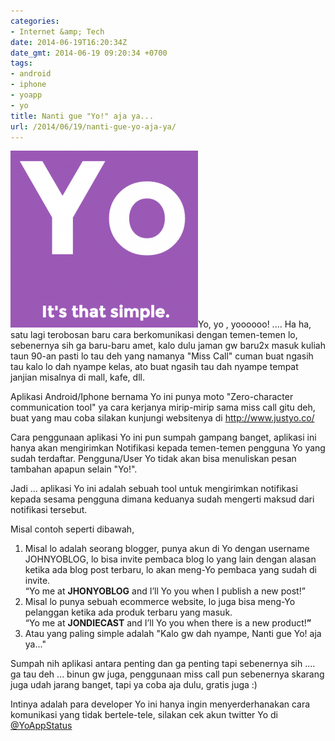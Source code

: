 ```yaml
---
categories:
- Internet &amp; Tech
date: 2014-06-19T16:20:34Z
date_gmt: 2014-06-19 09:20:34 +0700
tags:
- android
- iphone
- yoapp
- yo
title: Nanti gue "Yo!" aja ya...
url: /2014/06/19/nanti-gue-yo-aja-ya/
---
```


[![Screen Shot 2014-06-19 at 3.52.31 PM](/images/Screen-Shot-2014-06-19-at-3.52.31-PM-300x283.png)](/images/Screen-Shot-2014-06-19-at-3.52.31-PM.png)Yo, yo , yoooooo! .... Ha ha, satu lagi terobosan baru cara berkomunikasi dengan temen-temen lo, sebenernya sih ga baru-baru amet, kalo dulu jaman gw baru2x masuk kuliah taun 90-an pasti lo tau deh yang namanya "Miss Call" cuman buat ngasih tau kalo lo dah nyampe kelas, ato buat ngasih tau dah nyampe tempat janjian misalnya di mall, kafe, dll.

Aplikasi Android/Iphone bernama Yo ini punya moto "Zero-character communication tool" ya cara kerjanya mirip-mirip sama miss call gitu deh, buat yang mau coba silakan kunjungi websitenya di <http://www.justyo.co/>

Cara penggunaan aplikasi Yo ini pun sumpah gampang banget, aplikasi ini hanya akan mengirimkan Notifikasi kepada temen-temen pengguna Yo yang sudah terdaftar. Pengguna/User Yo tidak akan bisa menuliskan pesan tambahan apapun selain "Yo!".

Jadi ... aplikasi Yo ini adalah sebuah tool untuk mengirimkan notifikasi kepada sesama pengguna dimana keduanya sudah mengerti maksud dari notifikasi tersebut.

Misal contoh seperti dibawah,

1. Misal lo adalah seorang blogger, punya akun di Yo dengan username JOHNYOBLOG, lo bisa invite pembaca blog lo yang lain dengan alasan ketika ada blog post terbaru, lo akan meng-Yo pembaca yang sudah di invite.  
 “Yo me at **JHONYOBLOG** and I’ll Yo you when I publish a new post!”
2. Misal lo punya sebuah ecommerce website, lo juga bisa meng-Yo pelanggan ketika ada produk terbaru yang masuk.  
 “Yo me at **JONDIECAST** and I’ll Yo you when there is a new product!**”**
3. Atau yang paling simple adalah "Kalo gw dah nyampe, Nanti gue Yo! aja ya..."

Sumpah nih aplikasi antara penting dan ga penting tapi sebenernya sih .... ga tau deh ... binun gw juga, penggunaan miss call pun sebenernya skarang juga udah jarang banget, tapi ya coba aja dulu, gratis juga :)

Intinya adalah para developer Yo ini hanya ingin menyerderhanakan cara komunikasi yang tidak bertele-tele, silakan cek akun twitter Yo di [@YoAppStatus](http://twitter.com/YoAppStatus)